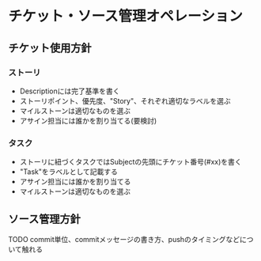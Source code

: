 # チケット・ソース管理オペレーション
## チケット使用方針
### ストーリ
- Descriptionには完了基準を書く
- ストーリポイント、優先度、"Story"、それぞれ適切なラベルを選ぶ
- マイルストーンは適切なものを選ぶ
- アサイン担当には誰かを割り当てる(要検討)

### タスク
- ストーリに紐づくタスクではSubjectの先頭にチケット番号(#xx)を書く
- "Task"をラベルとして記載する
- アサイン担当には誰かを割り当てる
- マイルストーンは適切なものを選ぶ

## ソース管理方針
TODO commit単位、commitメッセージの書き方、pushのタイミングなどについて触れる